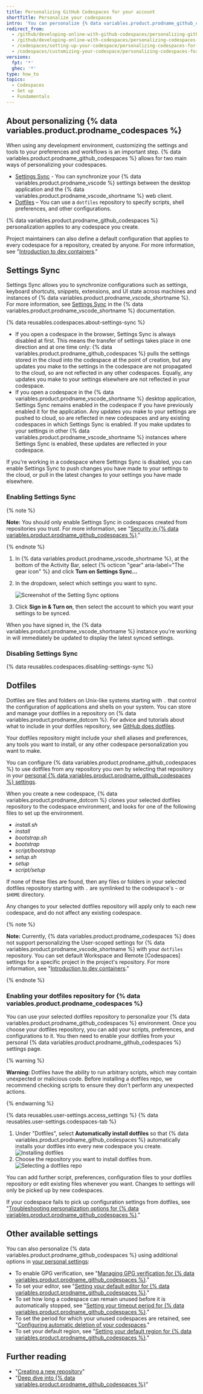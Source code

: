 ```yaml
---
title: Personalizing GitHub Codespaces for your account
shortTitle: Personalize your codespaces
intro: 'You can personalize {% data variables.product.prodname_github_codespaces %} by using a `dotfiles` repository on {% data variables.product.product_name %} or by using Settings Sync.'
redirect_from:
  - /github/developing-online-with-github-codespaces/personalizing-github-codespaces-for-your-account
  - /github/developing-online-with-codespaces/personalizing-codespaces-for-your-account
  - /codespaces/setting-up-your-codespace/personalizing-codespaces-for-your-account
  - /codespaces/customizing-your-codespace/personalizing-codespaces-for-your-account
versions:
  fpt: '*'
  ghec: '*'
type: how_to
topics:
  - Codespaces
  - Set up
  - Fundamentals
---
```



## About personalizing {% data variables.product.prodname_codespaces %}

When using any development environment, customizing the settings and tools to your preferences and workflows is an important step. {% data variables.product.prodname_github_codespaces %} allows for two main ways of personalizing your codespaces.

- [Settings Sync](#settings-sync) - You can synchronize your {% data variables.product.prodname_vscode %} settings between the desktop application and the {% data variables.product.prodname_vscode_shortname %} web client.
- [Dotfiles](#dotfiles) – You can use a `dotfiles` repository to specify scripts, shell preferences, and other configurations.

{% data variables.product.prodname_github_codespaces %} personalization applies to any codespace you create.

Project maintainers can also define a default configuration that applies to every codespace for a repository, created by anyone. For more information, see "[Introduction to dev containers](/codespaces/setting-up-your-project-for-codespaces/adding-a-dev-container-configuration/introduction-to-dev-containers)."

## Settings Sync

Settings Sync allows you to synchronize configurations such as settings, keyboard shortcuts, snippets, extensions, and UI state across machines and instances of {% data variables.product.prodname_vscode_shortname %}. For more information, see [Settings Sync](https://code.visualstudio.com/docs/editor/settings-sync) in the {% data variables.product.prodname_vscode_shortname %} documentation.

{% data reusables.codespaces.about-settings-sync %}

- If you open a codespace in the browser, Settings Sync is always disabled at first. This means the transfer of settings takes place in one direction and at one time only: {% data variables.product.prodname_github_codespaces %} pulls the settings stored in the cloud into the codespace at the point of creation, but any updates you make to the settings in the codespace are not propagated to the cloud, so are not reflected in any other codespaces. Equally, any updates you make to your settings elsewhere are not reflected in your codespace.
- If you open a codespace in the {% data variables.product.prodname_vscode_shortname %} desktop application, Settings Sync remains enabled in the codespace if you have previously enabled it for the application. Any updates you make to your settings are pushed to cloud, so are reflected in new codespaces and any existing codespaces in which Settings Sync is enabled. If you make updates to your settings in other {% data variables.product.prodname_vscode_shortname %} instances where Settings Sync is enabled, these updates are reflected in your codespace.

If you're working in a codespace where Settings Sync is disabled, you can enable Settings Sync to push changes you have made to your settings to the cloud, or pull in the latest changes to your settings you have made elsewhere.

### Enabling Settings Sync

{% note %}

**Note:** You should only enable Settings Sync in codespaces created from repositories you trust. For more information, see "[Security in {% data variables.product.prodname_github_codespaces %}](/codespaces/codespaces-reference/security-in-github-codespaces#using-settings-sync)."

{% endnote %}

1. In {% data variables.product.prodname_vscode_shortname %}, at the bottom of the Activity Bar, select {% octicon "gear" aria-label="The gear icon" %} and click **Turn on Settings Sync…**
1. In the dropdown, select which settings you want to sync.

   ![Screenshot of the Setting Sync options](/assets/images/help/codespaces/codespaces-manage-settings-sync.png)

1. Click **Sign in & Turn on**, then select the account to which you want your settings to be synced.

When you have signed in, the {% data variables.product.prodname_vscode_shortname %} instance you're working in will immediately be updated to display the latest synced settings.

### Disabling Settings Sync

{% data reusables.codespaces.disabling-settings-sync %}

## Dotfiles

Dotfiles are files and folders on Unix-like systems starting with `.` that control the configuration of applications and shells on your system. You can store and manage your dotfiles in a repository on {% data variables.product.prodname_dotcom %}. For advice and tutorials about what to include in your dotfiles repository, see [GitHub does dotfiles](https://dotfiles.github.io/).

Your dotfiles repository might include your shell aliases and preferences, any tools you want to install, or any other codespace personalization you want to make.

You can configure {% data variables.product.prodname_github_codespaces %} to use dotfiles from any repository you own by selecting that repository in your [personal {% data variables.product.prodname_github_codespaces %} settings](https://github.com/settings/codespaces).

When you create a new codespace, {% data variables.product.prodname_dotcom %} clones your selected dotfiles repository to the codespace environment, and looks for one of the following files to set up the environment.

* _install.sh_
* _install_
* _bootstrap.sh_
* _bootstrap_
* _script/bootstrap_
* _setup.sh_
* _setup_
* _script/setup_

If none of these files are found, then any files or folders in your selected dotfiles repository starting with `.` are symlinked to the codespace's `~` or `$HOME` directory.

Any changes to your selected dotfiles repository will apply only to each new codespace, and do not affect any existing codespace.

{% note %}

**Note:** Currently, {% data variables.product.prodname_codespaces %} does not support personalizing the User-scoped settings for {% data variables.product.prodname_vscode_shortname %} with your `dotfiles` repository. You can set default Workspace and Remote [Codespaces] settings for a specific project in the project's repository. For more information, see "[Introduction to dev containers](/codespaces/setting-up-your-project-for-codespaces/adding-a-dev-container-configuration/introduction-to-dev-containers#creating-a-custom-dev-container-configuration)."

{% endnote %}

### Enabling your dotfiles repository for {% data variables.product.prodname_codespaces %}

You can use your selected dotfiles repository to personalize your {% data variables.product.prodname_github_codespaces %} environment. Once you choose your dotfiles repository, you can add your scripts, preferences, and configurations to it. You then need to enable your dotfiles from your personal {% data variables.product.prodname_github_codespaces %} settings page.

{% warning %}

**Warning:** Dotfiles have the ability to run arbitrary scripts, which may contain unexpected or malicious code. Before installing a dotfiles repo, we recommend checking scripts to ensure they don't perform any unexpected actions.

{% endwarning %}

{% data reusables.user-settings.access_settings %}
{% data reusables.user-settings.codespaces-tab %}
1. Under "Dotfiles", select **Automatically install dotfiles** so that {% data variables.product.prodname_github_codespaces %} automatically installs your dotfiles into every new codespace you create.
   ![Installing dotfiles](/assets/images/help/codespaces/install-custom-dotfiles.png)
2. Choose the repository you want to install dotfiles from.
   ![Selecting a dotfiles repo](/assets/images/help/codespaces/select-dotfiles-repo.png)

You can add further script, preferences, configuration files to your dotfiles repository or edit existing files whenever you want. Changes to settings will only be picked up by new codespaces.

If your codespace fails to pick up configuration settings from dotfiles, see "[Troubleshooting personalization options for {% data variables.product.prodname_github_codespaces %}](/codespaces/troubleshooting/troubleshooting-personalization-for-codespaces#troubleshooting-dotfiles)."

## Other available settings

You can also personalize {% data variables.product.prodname_github_codespaces %} using additional options in [your personal settings](https://github.com/settings/codespaces):

- To enable GPG verification, see "[Managing GPG verification for {% data variables.product.prodname_github_codespaces %}](/codespaces/managing-your-codespaces/managing-gpg-verification-for-github-codespaces)."
- To set your editor, see "[Setting your default editor for {% data variables.product.prodname_github_codespaces %}](/codespaces/customizing-your-codespace/setting-your-default-editor-for-github-codespaces)."
- To set how long a codespace can remain unused before it is automatically stopped, see "[Setting your timeout period for {% data variables.product.prodname_github_codespaces %}](/codespaces/customizing-your-codespace/setting-your-timeout-period-for-github-codespaces)."
- To set the period for which your unused codespaces are retained, see "[Configuring automatic deletion of your codespaces](/codespaces/customizing-your-codespace/configuring-automatic-deletion-of-your-codespaces)."
- To set your default region, see "[Setting your default region for {% data variables.product.prodname_github_codespaces %}](/codespaces/customizing-your-codespace/setting-your-default-region-for-github-codespaces)."

## Further reading

* "[Creating a new repository](/repositories/creating-and-managing-repositories/creating-a-new-repository)"
* "[Deep dive into {% data variables.product.prodname_github_codespaces %}](/codespaces/getting-started/deep-dive#personalizing-your-codespace-with-extensions-or-plugins)"
